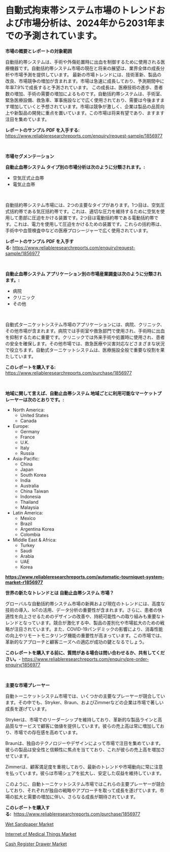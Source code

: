 <p><h1>自動式拘束帯システム市場のトレンドおよび市場分析は、2024年から2031年までの予測されています。</h1></p><p><strong>市場の概要とレポートの対象範囲</strong></p>
<p><p>自動括約帯システムは、手術や外傷処置時に出血を制御するために使用される医療機器です。自動括約帯システム市場の現在と将来の展望は、業界全体の成長分析や市場予測を提供しています。 最新の市場トレンドには、技術革新、製品の改良、市場競争の増加が含まれます。市場は急速に成長しており、予測期間中に年率7.9%で成長すると予測されています。 この成長は、医療技術の進歩、患者数の増加、手術の需要の増加によるものです。自動括約帯システムは、手術室、緊急医療設備、救急車、軍事施設などで広く使用されており、需要は今後ますます増加していくと予想されています。市場は競争が激しく、企業は製品の品質向上や新製品の開発に重点を置いています。この市場は将来有望であり、ますます注目を集めています。</p></p>
<p><strong>レポートのサンプル PDF を入手する:</strong> <a href="https://www.reliableresearchreports.com/enquiry/request-sample/1856977">https://www.reliableresearchreports.com/enquiry/request-sample/1856977</a></p>
<p>&nbsp;</p>
<p><strong>市場セグメンテーション</strong></p>
<p><strong>自動止血帯システム タイプ別の市場分析は次のように分類されます。:</strong></p>
<p><ul><li>空気圧式止血帯</li><li>電気止血帯</li></ul></p>
<p>&nbsp;</p>
<p><p>自動括約帯システム市場には、2つの主要なタイプがあります。1つ目は、空気圧式括約帯である気圧括約帯です。これは、適切な圧力を維持するために空気を使用して患部に圧迫をかける装置です。2つ目は電動括約帯である電動括約帯です。これは、電力を使用して圧迫をかけるための装置です。これらの括約帯は、手術中や血管検査中などの医療プロシージャーで広く使用されています。</p></p>
<p><strong>レポートのサンプル PDF を入手する:</strong>&nbsp;<a href="https://www.reliableresearchreports.com/enquiry/request-sample/1856977">https://www.reliableresearchreports.com/enquiry/request-sample/1856977</a></p>
<p>&nbsp;</p>
<p><strong> 自動止血帯システム アプリケーション別の市場産業調査は次のように分類されます。:</strong></p>
<p><ul><li>病院</li><li>クリニック</li><li>その他</li></ul></p>
<p>&nbsp;</p>
<p><p>自動式ターニケットシステム市場のアプリケーションには、病院、クリニック、その他市場が含まれます。病院では手術室や救急部門で使用され、手術時に出血を抑制するために重要です。クリニックでは外来手術や処置時に使用され、患者の安全を確保します。その他市場では、救急医療や災害対応などさまざまな状況で役立ちます。自動式ターニケットシステムは、医療施設全般で重要な役割を果たしています。</p></p>
<p><strong>このレポートを購入する:</strong>&nbsp; <a href="https://www.reliableresearchreports.com/purchase/1856977">https://www.reliableresearchreports.com/purchase/1856977</a></p>
<p>&nbsp;</p>
<p><strong>地域に関して言えば、自動止血帯システム 地域ごとに利用可能なマーケットプレーヤーは次のとおりです。:</strong></p>
<p><ul>
    <li>
        North America:
        <ul>
            <li>United States</li>
            <li>Canada</li>
        </ul>
    </li>
    <li>
        Europe:
        <ul>
            <li>Germany</li>
            <li>France</li>
            <li>U.K.</li>
            <li>Italy</li>
            <li>Russia</li>
        </ul>
    </li>
    <li>
        Asia-Pacific:
        <ul>
            <li>China</li>
            <li>Japan</li>
            <li>South Korea</li>
            <li>India</li>
            <li>Australia</li>
            <li>China Taiwan</li>
            <li>Indonesia</li>
            <li>Thailand</li>
            <li>Malaysia</li>
        </ul>
    </li>
    <li>
        Latin America:
        <ul>
            <li>Mexico</li>
            <li>Brazil</li>
            <li>Argentina Korea</li>
            <li>Colombia</li>
        </ul>
    </li>
    <li>
        Middle East & Africa:
        <ul>
            <li>Turkey</li>
            <li>Saudi</li>
            <li>Arabia</li>
            <li>UAE</li>
            <li>Korea</li>
        </ul>
    </li>
    </ul></p>
<p><strong><a href="https://www.reliableresearchreports.com/automatic-tourniquet-system-market-r1856977">https://www.reliableresearchreports.com/automatic-tourniquet-system-market-r1856977</a></strong>&nbsp;</p>
<p><strong>世界の新たなトレンドとは 自動止血帯システム 市場？</strong></p>
<p><p>グローバルな自動括約帯システム市場の新興および現在のトレンドには、高度な技術の導入、IoTの活用、データ分析の重要性が含まれます。さらに、患者の快適性を向上させるためのデザインの改善や、持続可能性への取り組みも重要なトレンドとなっています。競合が激化する中、製品の差別化や市場拡大のための戦略が注目されています。また、COVID-19パンデミックの影響により、消毒性能の向上やリモートモニタリング機能の重要性が高まっています。この市場では、革新的なアプローチと顧客ニーズへの適応が成功の鍵となるでしょう。</p></p>
<p><strong>このレポートを購入する前に、質問がある場合は問い合わせるか、共有してください。</strong>- <a href="https://www.reliableresearchreports.com/enquiry/pre-order-enquiry/1856977">https://www.reliableresearchreports.com/enquiry/pre-order-enquiry/1856977</a></p>
<p>&nbsp;</p>
<p><strong>主要な市場プレーヤー</strong></p>
<p><p>自動トーニケットシステム市場では、いくつかの主要なプレーヤーが競合しています。その中でも、Stryker、Braun、およびZimmerなどの企業は市場で著しい成長を遂げています。</p><p>Strykerは、市場でのリーダーシップを維持しており、革新的な製品ラインと高品質なサービスで顧客に価値を提供しています。彼らの売上高は常に増加しており、市場での存在感を高めています。</p><p>Braunは、独自のテクノロジーやデザインによって市場で注目を集めています。彼らの製品は安全性と信頼性に焦点を当てており、これが彼らの売上高を増加させています。</p><p>Zimmerは、顧客満足度を重視しており、最新のトレンドや市場動向に常に注意を払っています。彼らは市場シェアを拡大し、安定した収益を維持しています。</p><p>このように、自動トーニケットシステム市場ではこれらの主要プレーヤーが競合しており、それぞれが独自の戦略やアプローチを取って成長を遂げています。市場の拡大と需要の増加に伴い、さらなる成長が期待されています。</p></p>
<p><strong>このレポートを購入する:</strong>&nbsp;&nbsp;<a href="https://www.reliableresearchreports.com/purchase/1856977">https://www.reliableresearchreports.com/purchase/1856977</a></p>
<p><p><a href="https://www.linkedin.com/pulse/analyzing-wet-sandpaper-market-global-industry-perspective-bwude?trackingId=u%2FNFfu84rib6oRUMFswQqg%3D%3D">Wet Sandpaper Market</a></p><p><a href="https://www.linkedin.com/pulse/internet-medical-thingsnbspmarket-focuses-market-share-size-projected-d8que?trackingId=BgrBf3hdoUAIND%2FTFuOEuw%3D%3D">Internet of Medical Things Market</a></p><p><a href="https://www.linkedin.com/pulse/cash-register-drawer-market-research-report-its-history-tglne?trackingId=p%2FtdMMhFkZCIQJnMVuA1ig%3D%3D">Cash Register Drawer Market</a></p></p>